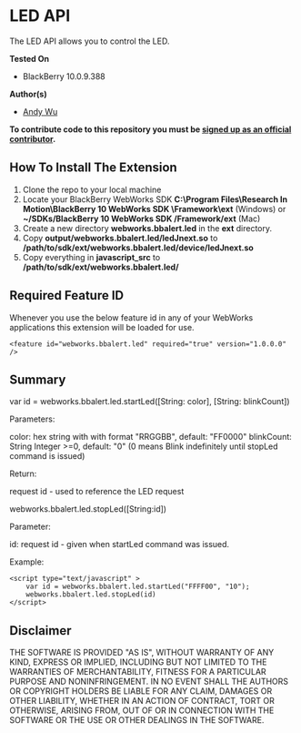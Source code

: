 # LED API

The LED API allows you to control the LED.

**Tested On**

* BlackBerry 10.0.9.388

**Author(s)** 

* [Andy Wu](https://github.com/andywu89)            

**To contribute code to this repository you must be [signed up as an official contributor](http://blackberry.github.com/howToContribute.html).**

## How To Install The Extension

1. Clone the repo to your local machine
2. Locate your BlackBerry WebWorks SDK **C:\Program Files\Research In Motion\BlackBerry 10 WebWorks SDK <version>\Framework\ext** (Windows) or **~/SDKs/BlackBerry 10 WebWorks SDK <version>/Framework/ext** (Mac)
3. Create a new directory **webworks.bbalert.led** in the **ext** directory.
4. Copy **output/webworks.bbalert.led/ledJnext.so** to **/path/to/sdk/ext/webworks.bbalert.led/device/ledJnext.so**
5. Copy everything in **javascript_src** to **/path/to/sdk/ext/webworks.bbalert.led/**

## Required Feature ID
Whenever you use the below feature id in any of your WebWorks applications this extension will be loaded for use.

    <feature id="webworks.bbalert.led" required="true" version="1.0.0.0" />

## Summary

var id = webworks.bbalert.led.startLed([String: color], [String: blinkCount])

Parameters:

color: hex string with with format "RRGGBB", default: "FF0000"
blinkCount: String Integer >=0, default: "0" (0 means Blink indefinitely until stopLed command is issued)

Return:

request id - used to reference the LED request

webworks.bbalert.led.stopLed([String:id])

Parameter:

id: request id - given when startLed command was issued.
	
Example:

	<script type="text/javascript" >
		var id = webworks.bbalert.led.startLed("FFFF00", "10");
		webworks.bbalert.led.stopLed(id)
	</script>

## Disclaimer

THE SOFTWARE IS PROVIDED "AS IS", WITHOUT WARRANTY OF ANY KIND, EXPRESS OR IMPLIED, INCLUDING BUT NOT LIMITED TO THE WARRANTIES OF MERCHANTABILITY, FITNESS FOR A PARTICULAR PURPOSE AND NONINFRINGEMENT. IN NO EVENT SHALL THE AUTHORS OR COPYRIGHT HOLDERS BE LIABLE FOR ANY CLAIM, DAMAGES OR OTHER LIABILITY, WHETHER IN AN ACTION OF CONTRACT, TORT OR OTHERWISE, ARISING FROM, OUT OF OR IN CONNECTION WITH THE SOFTWARE OR THE USE OR OTHER DEALINGS IN THE SOFTWARE.